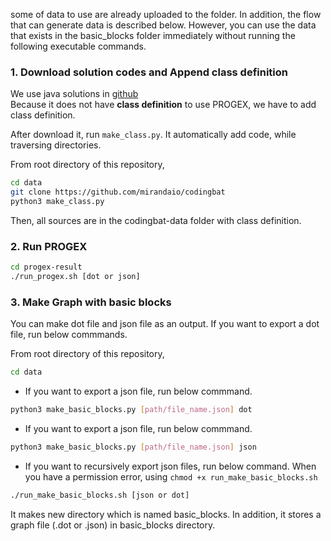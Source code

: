 some of data to use are already uploaded to the folder. In addition, the flow that can generate data is described below. However, you can use the data that exists in the basic_blocks folder immediately without running the following executable commands.

### 1. Download solution codes and Append class definition
We use java solutions in [github](https://github.com/mirandaio/codingbat) <br/>
Because it does not have **class definition** to use PROGEX, we have to add class definition. <br/>

After download it, run `make_class.py`. It automatically add code, while traversing directories.

From root directory of this repository,
```sh
cd data
git clone https://github.com/mirandaio/codingbat
python3 make_class.py
```
Then, all sources are in the codingbat-data folder with class definition. 

### 2. Run PROGEX
```sh
cd progex-result
./run_progex.sh [dot or json]
```

### 3. Make Graph with basic blocks
You can make dot file and json file as an output. If you want to export a dot file, run below commmands.

From root directory of this repository,
```sh
cd data
```

* If you want to export a json file, run below commmand.
```sh
python3 make_basic_blocks.py [path/file_name.json] dot
```

* If you want to export a json file, run below commmand.
```sh
python3 make_basic_blocks.py [path/file_name.json] json
```

* If you want to recursively export json files, run below command. When you have a permission error, using `chmod +x run_make_basic_blocks.sh`
```sh
./run_make_basic_blocks.sh [json or dot]
````
It makes new directory which is named basic_blocks. In addition, it stores a graph file (.dot or .json) in basic_blocks directory.
